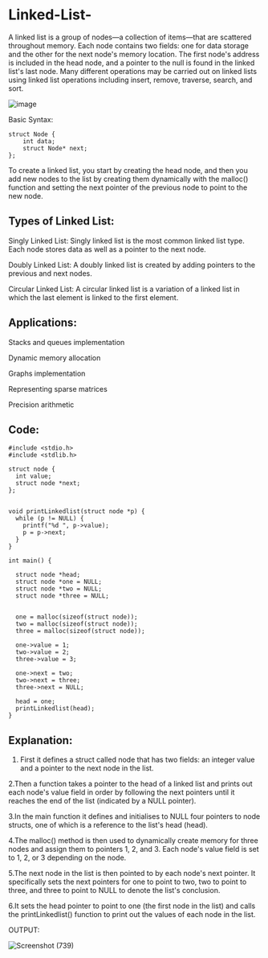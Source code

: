# Linked-List-

A linked list is a group of nodes—a collection of items—that are scattered throughout memory. Each node contains two fields: one for data storage and the other for the next node's memory location. The first node's address is included in the head node, and a pointer to the null is found in the linked list's last node. Many different operations may be carried out on linked lists using linked list operations including insert, remove, traverse, search, and sort.

![image](https://user-images.githubusercontent.com/91966097/234397392-6cea8294-9975-4c60-ac2e-4193eacc7b8b.png)


Basic Syntax:

    struct Node {
        int data;
        struct Node* next;
    };
   
To create a linked list, you start by creating the head node, and then you add new nodes to the list by creating them dynamically with the malloc() function and setting the next pointer of the previous node to point to the new node.

## Types of Linked List:

Singly Linked List: Singly linked list is the most common linked list type. Each node stores data as well as a pointer to the next node.

Doubly Linked List: A doubly linked list is created by adding pointers to the previous and next nodes.

Circular Linked List: A circular linked list is a variation of a linked list in which the last element is linked to the first element.

## Applications:

Stacks and queues implementation

Dynamic memory allocation

Graphs implementation

Representing sparse matrices

Precision arithmetic

## Code:

    #include <stdio.h>
    #include <stdlib.h>

    struct node {
      int value;
      struct node *next;
    };


    void printLinkedlist(struct node *p) {
      while (p != NULL) {
        printf("%d ", p->value);
        p = p->next;
      }
    }

    int main() {

      struct node *head;
      struct node *one = NULL;
      struct node *two = NULL;
      struct node *three = NULL;


      one = malloc(sizeof(struct node));
      two = malloc(sizeof(struct node));
      three = malloc(sizeof(struct node));

      one->value = 1;
      two->value = 2;
      three->value = 3;

      one->next = two;
      two->next = three;
      three->next = NULL;

      head = one;
      printLinkedlist(head);
    }

## Explanation:

 1. First it defines a struct called node that has two fields: an integer value and a pointer to the next node in the list.
 
 2.Then a  function takes a pointer to the head of a linked list and prints out each node's value field in order by following the next pointers until it reaches the end of the list (indicated by a NULL pointer).
 
 3.In the main function  it defines and initialises to NULL four pointers to node structs, one of which is a reference to the list's head (head).
 
 4.The malloc() method is then used to dynamically create memory for three nodes and assign them to pointers 1, 2, and 3. Each node's value field is set to 1, 2, or 3 depending on the node.
 
 5.The next node in the list is then pointed to by each node's next pointer. It specifically sets the next pointers for one to point to two, two to point to three, and three to point to NULL to denote the list's conclusion.
 
 6.It sets the head pointer to point to one (the first node in the list) and calls the printLinkedlist() function to print out the values of each node in the list.
 
 OUTPUT:
 
 ![Screenshot (739)](https://user-images.githubusercontent.com/91966097/234399800-7a237de4-04f8-45a5-b951-4e93d86457ee.png)

